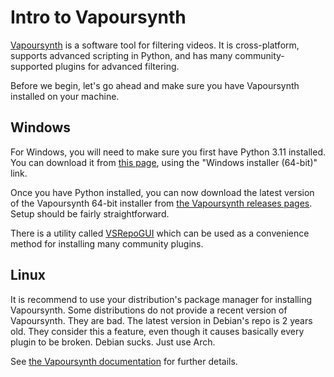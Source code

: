 # Intro to Vapoursynth

[Vapoursynth](https://www.vapoursynth.com/) is a software tool for filtering videos. It is cross-platform, supports advanced scripting in Python, and has many community-supported plugins for advanced filtering.

Before we begin, let's go ahead and make sure you have Vapoursynth installed on your machine.

## Windows

For Windows, you will need to make sure you first have Python 3.11 installed. You can download it from [this page](https://www.python.org/downloads/release/python-3113/), using the "Windows installer (64-bit)" link.

Once you have Python installed, you can now download the latest version of the Vapoursynth 64-bit installer from [the Vapoursynth releases pages](https://github.com/vapoursynth/vapoursynth/releases). Setup should be fairly straightforward.

There is a utility called [VSRepoGUI](https://github.com/theChaosCoder/VSRepoGUI) which can be used as a convenience method for installing many community plugins.

## Linux

It is recommend to use your distribution's package manager for installing Vapoursynth. Some distributions do not provide a recent version of Vapoursynth. They are bad. The latest version in Debian's repo is 2 years old. They consider this a feature, even though it causes basically every plugin to be broken. Debian sucks. Just use Arch.

See [the Vapoursynth documentation](https://www.vapoursynth.com/doc/installation.html#linux-installation) for further details.
